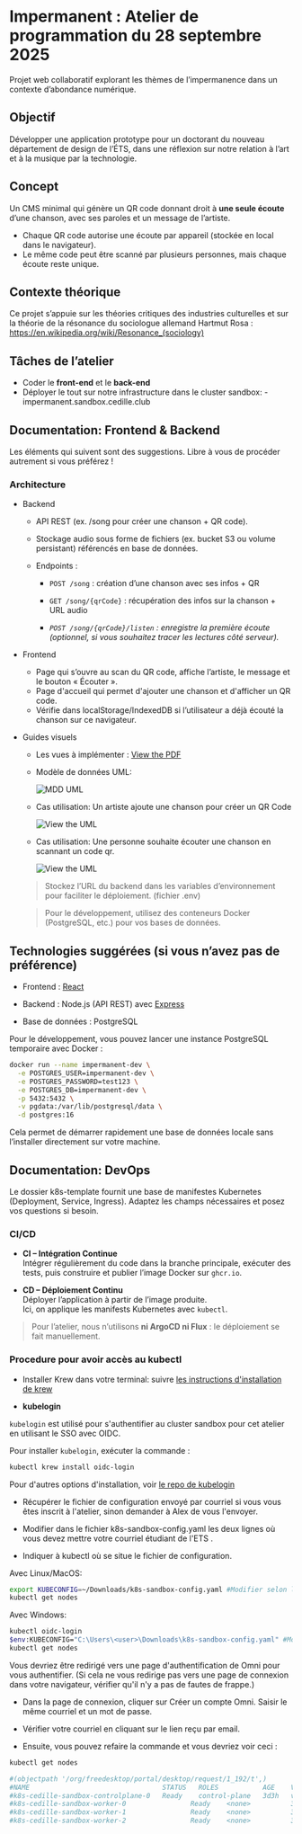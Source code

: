 # Impermanent : Atelier de programmation du 28 septembre 2025
Projet web collaboratif explorant les thèmes de l’impermanence dans un contexte d’abondance numérique.

## Objectif
Développer une application prototype pour un doctorant du nouveau département de design de l’ÉTS, dans une réflexion sur notre relation à l’art et à la musique par la technologie.

## Concept
Un CMS minimal qui génère un QR code donnant droit à **une seule écoute** d’une chanson,
avec ses paroles et un message de l’artiste.

- Chaque QR code autorise une écoute par appareil (stockée en local dans le navigateur).
- Le même code peut être scanné par plusieurs personnes, mais chaque écoute reste unique.

## Contexte théorique
Ce projet s’appuie sur les théories critiques des industries culturelles et sur la théorie de la résonance du sociologue allemand Hartmut Rosa :  
<https://en.wikipedia.org/wiki/Resonance_(sociology)>

## Tâches de l’atelier
- Coder le **front-end** et le **back-end**  
- Déployer le tout sur notre infrastructure dans le cluster sandbox: <equipe>-impermanent.sandbox.cedille.club

## Documentation: Frontend & Backend

Les éléments qui suivent sont des suggestions.
Libre à vous de procéder autrement si vous préférez !

### **Architecture**

- Backend

  - API REST (ex. /song pour créer une chanson + QR code).

  - Stockage audio sous forme de fichiers (ex. bucket S3 ou volume persistant) référencés en base de données.

  - Endpoints :

    - `POST /song` : création d’une chanson avec ses infos + QR

    - `GET /song/{qrCode}` : récupération des infos sur la chanson + URL audio

    - *`POST /song/{qrCode}/listen` : enregistre la première écoute (optionnel, si vous souhaitez tracer les lectures côté serveur).*

- Frontend

  - Page qui s’ouvre au scan du QR code, affiche l’artiste, le message et le bouton « Écouter ».
  - Page d'accueil qui permet d'ajouter une chanson et d'afficher un QR code.
  - Vérifie dans localStorage/IndexedDB si l’utilisateur a déjà écouté la chanson sur ce navigateur.

- Guides visuels

  - Les vues à implémenter : [View the PDF](docs/impermanent_views.pdf)
 
  - Modèle de données UML:
    
    ![MDD UML](docs/impermanent_uml_mdd.png)

  - Cas utilisation: Un artiste ajoute une chanson pour créer un QR Code
    
    ![View the UML](docs/impermanent_dss-post-song.png)

  - Cas utilisation: Une personne souhaite écouter une chanson en scannant un code qr.
    
    ![View the UML](docs/impermanent_dss-get-song.png)

  > Stockez l’URL du backend dans les variables d’environnement pour faciliter le déploiement. (fichier .env)
  
  > Pour le développement, utilisez des conteneurs Docker (PostgreSQL, etc.) pour vos bases de données.

## Technologies suggérées (si vous n’avez pas de préférence)

- Frontend : [React](https://create-react-app.dev/docs/getting-started/)

- Backend : Node.js (API REST) avec [Express](https://expressjs.com/en/starter/installing.html)

- Base de données : PostgreSQL

Pour le développement, vous pouvez lancer une instance PostgreSQL temporaire avec Docker :

```bash
docker run --name impermanent-dev \
  -e POSTGRES_USER=impermanent-dev \
  -e POSTGRES_PASSWORD=test123 \
  -e POSTGRES_DB=impermanent-dev \
  -p 5432:5432 \
  -v pgdata:/var/lib/postgresql/data \
  -d postgres:16
```

Cela permet de démarrer rapidement une base de données locale sans l’installer directement sur votre machine.

## Documentation: DevOps

Le dossier k8s-template fournit une base de manifestes Kubernetes (Deployment, Service, Ingress).
Adaptez les champs nécessaires et posez vos questions si besoin.

### **CI/CD**

- **CI – Intégration Continue**  
  Intégrer régulièrement du code dans la branche principale, exécuter des tests,
  puis construire et publier l’image Docker sur `ghcr.io`.

- **CD – Déploiement Continu**  
  Déployer l’application à partir de l’image produite.  
  Ici, on applique les manifests Kubernetes avec `kubectl`.

> Pour l’atelier, nous n’utilisons **ni ArgoCD ni Flux** :
> le déploiement se fait manuellement.

### **Procedure pour avoir accès au kubectl**

- Installer Krew dans votre terminal: suivre [les instructions d'installation de
krew](https://krew.sigs.k8s.io/docs/user-guide/setup/install/)

- **kubelogin**

`kubelogin` est utilisé pour s'authentifier au cluster sandbox pour cet atelier en utilisant le SSO avec OIDC.

Pour installer `kubelogin`, exécuter la commande :


```bash
kubectl krew install oidc-login
```

Pour d'autres options d'installation, voir [le repo de
kubelogin](https://github.com/int128/kubelogin)

- Récupérer le fichier de configuration envoyé par courriel si vous vous êtes inscrit à l'atelier, sinon demander à Alex de vous l'envoyer.

- Modifier dans le fichier k8s-sandbox-config.yaml les deux lignes où vous devez mettre votre courriel étudiant de l'ETS <your-email>.

- Indiquer à kubectl où se situe le fichier de configuration.

Avec Linux/MacOS:

```bash
export KUBECONFIG=~/Downloads/k8s-sandbox-config.yaml #Modifier selon l'emplacement du kubeconfig téléchargé
kubectl get nodes
```

Avec Windows: 

```bash
kubectl oidc-login
$env:KUBECONFIG="C:\Users\<user>\Downloads\k8s-sandbox-config.yaml" #Modifier selon l'emplacement du kubeconfig téléchargé
kubectl get nodes
```

Vous devriez être redirigé vers une page d'authentification de Omni pour vous authentifier.
(Si cela ne vous redirige pas vers une page de connexion dans votre navigateur, vérifier qu'il n'y a pas de fautes de frappe.)

- Dans la page de connexion, cliquer sur Créer un compte Omni.
Saisir le même courriel et un mot de passe.

- Vérifier votre courriel en cliquant sur le lien reçu par email.

- Ensuite, vous pouvez refaire la commande et vous devriez voir ceci :

```bash
kubectl get nodes

#(objectpath '/org/freedesktop/portal/desktop/request/1_192/t',)
#NAME                                 STATUS   ROLES           AGE    VERSION
#k8s-cedille-sandbox-controlplane-0   Ready    control-plane   3d3h   v1.30.0
#k8s-cedille-sandbox-worker-0                Ready    <none>          3d3h   v1.30.0
#k8s-cedille-sandbox-worker-1                Ready    <none>          3d3h   v1.30.0
#k8s-cedille-sandbox-worker-2                Ready    <none>          3d3h   v1.30.0
``` 
